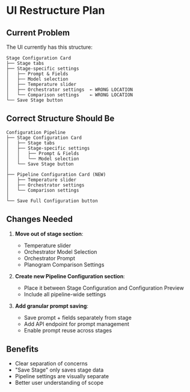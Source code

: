 # UI Restructure Plan

## Current Problem
The UI currently has this structure:
```
Stage Configuration Card
├── Stage tabs
├── Stage-specific settings
│   ├── Prompt & Fields
│   ├── Model selection
│   ├── Temperature slider
│   ├── Orchestrator settings  ← WRONG LOCATION
│   └── Comparison settings    ← WRONG LOCATION
└── Save Stage button
```

## Correct Structure Should Be
```
Configuration Pipeline
├── Stage Configuration Card
│   ├── Stage tabs
│   ├── Stage-specific settings
│   │   ├── Prompt & Fields
│   │   └── Model selection
│   └── Save Stage button
│
├── Pipeline Configuration Card (NEW)
│   ├── Temperature slider
│   ├── Orchestrator settings
│   └── Comparison settings
│
└── Save Full Configuration button
```

## Changes Needed

1. **Move out of stage section**:
   - Temperature slider
   - Orchestrator Model Selection
   - Orchestrator Prompt
   - Planogram Comparison Settings

2. **Create new Pipeline Configuration section**:
   - Place it between Stage Configuration and Configuration Preview
   - Include all pipeline-wide settings

3. **Add granular prompt saving**:
   - Save prompt + fields separately from stage
   - Add API endpoint for prompt management
   - Enable prompt reuse across stages

## Benefits
- Clear separation of concerns
- "Save Stage" only saves stage data
- Pipeline settings are visually separate
- Better user understanding of scope